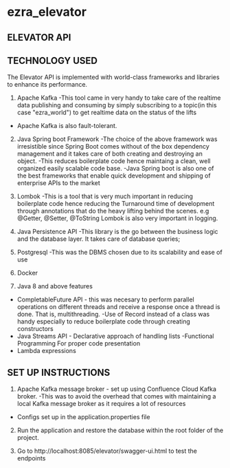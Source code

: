 # ezra_elevator

ELEVATOR API
--------------------


TECHNOLOGY USED
------------------
The Elevator API is implemented with world-class frameworks and libraries to enhance its performance.

1. Apache Kafka
-This tool came in very handy to take care of the realtime data publishing and consuming by simply subscribing 
to a topic(in this case "ezra_world") to get realtime data on the status of the lifts
- Apache Kafka is also fault-tolerant.
2. Java Spring boot Framework
-The choice of the above framework was irresistible since Spring Boot
comes without of the box dependency management and it takes care of both creating and destroying an object.
-This reduces boilerplate code hence maintaing a clean, well organized easily scalable code base.
-Java Spring boot is also one of the best frameworks that enable quick development and shipping of enterprise APIs to 
the market

2. Lombok
-This is a tool that is very much important in reducing boilerplate code hence reducing the Turnaround time
of development through annotations that do the heavy lifting behind the scenes. e.g @Getter, @Setter, @ToString
Lombok is also very important in logging.

3. Java Persistence API
-This library is the go between the business logic and the database layer. It takes care of database queries;

4. Postgresql
-This was the  DBMS chosen due to its scalability and ease of use

5. Docker

6. Java 8 and above features
- CompletableFuture API - this was necesary to perform parallel operations on different threads and receive a 
response once a thread is done. That is, multithreading.
-Use of Record instead of a class was handy especially to reduce boilerplate code through creating constructors
- Java Streams API - Declarative approach of handling lists 
-Functional Programming For proper code presentation
- Lambda expressions 


SET UP INSTRUCTIONS
-------------------
1. Apache Kafka message broker - set up using Confluence Cloud Kafka broker. 
-This was to avoid the overhead that comes with maintaining a local Kafka message broker as 
it requires a lot of resources
 - Configs set up in the application.properties file

2. Run the application and restore the database within the root folder of the project.

3. Go to http://localhost:8085/elevator/swagger-ui.html to test the endpoints

